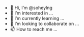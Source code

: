 - 👋 Hi, I’m @soheylng
- 👀 I’m interested in ...
- 🌱 I’m currently learning ...
- 💞️ I’m looking to collaborate on ...
- 📫 How to reach me ...

<!---
soheylng/soheylng is a ✨ special ✨ repository because its `README.md` (this file) appears on your GitHub profile.
You can click the Preview link to take a look at your changes.
--->
